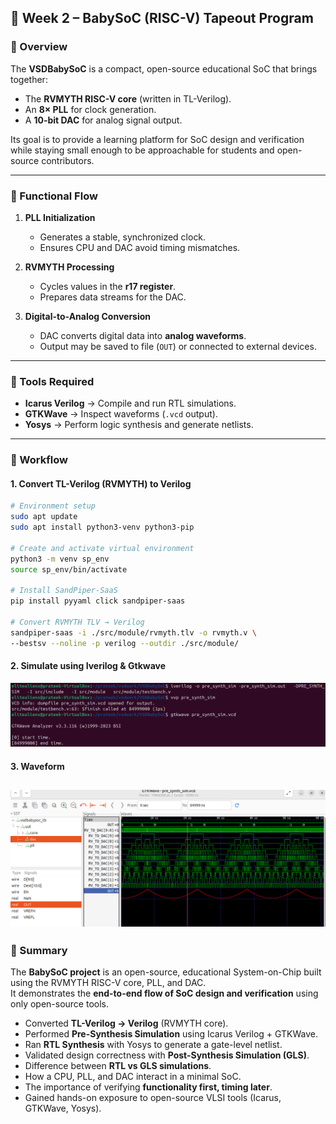 ## 🚀 Week 2 – BabySoC (RISC-V) Tapeout Program  

### 🔹 Overview  
The **VSDBabySoC** is a compact, open-source educational SoC that brings together:  
- The **RVMYTH RISC-V core** (written in TL-Verilog).  
- An **8× PLL** for clock generation.  
- A **10-bit DAC** for analog signal output.  

Its goal is to provide a learning platform for SoC design and verification while staying small enough to be approachable for students and open-source contributors.  

---

### 🔹 Functional Flow  

1. **PLL Initialization**  
   - Generates a stable, synchronized clock.  
   - Ensures CPU and DAC avoid timing mismatches.  

2. **RVMYTH Processing**  
   - Cycles values in the **r17 register**.  
   - Prepares data streams for the DAC.  

3. **Digital-to-Analog Conversion**  
   - DAC converts digital data into **analog waveforms**.  
   - Output may be saved to file (`OUT`) or connected to external devices.  

---

### 🔹 Tools Required  

- **Icarus Verilog** → Compile and run RTL simulations.  
- **GTKWave** → Inspect waveforms (`.vcd` output).  
- **Yosys** → Perform logic synthesis and generate netlists.  

---

### 🔹 Workflow  

#### 1. Convert TL-Verilog (RVMYTH) to Verilog  
```bash
# Environment setup
sudo apt update
sudo apt install python3-venv python3-pip

# Create and activate virtual environment
python3 -m venv sp_env
source sp_env/bin/activate

# Install SandPiper-SaaS
pip install pyyaml click sandpiper-saas

# Convert RVMYTH TLV → Verilog
sandpiper-saas -i ./src/module/rvmyth.tlv -o rvmyth.v \
--bestsv --noline -p verilog --outdir ./src/module/
```

#### 2. Simulate using Iverilog & Gtkwave  
![pre synth command](presynth_command.png)

#### 3. Waveform  
![pre synth command](presynth_waveform.png)
---
### 📌 Summary  

The **BabySoC project** is an open-source, educational System-on-Chip built using the RVMYTH RISC-V core, PLL, and DAC.  
It demonstrates the **end-to-end flow of SoC design and verification** using only open-source tools.  


- Converted **TL-Verilog → Verilog** (RVMYTH core).  
- Performed **Pre-Synthesis Simulation** using Icarus Verilog + GTKWave.  
- Ran **RTL Synthesis** with Yosys to generate a gate-level netlist.  
- Validated design correctness with **Post-Synthesis Simulation (GLS)**.  
- Difference between **RTL vs GLS simulations**.  
- How a CPU, PLL, and DAC interact in a minimal SoC.  
- The importance of verifying **functionality first, timing later**.  
- Gained hands-on exposure to open-source VLSI tools (Icarus, GTKWave, Yosys).  




